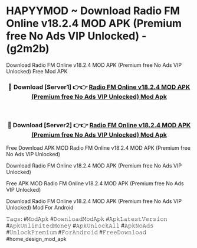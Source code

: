 # HAPYYMOD ~ Download Radio FM Online v18.2.4 MOD APK (Premium free No Ads VIP Unlocked) - (g2m2b)
Download Radio FM Online v18.2.4 MOD APK (Premium free No Ads VIP Unlocked) Free Mod APK

<div align="center">
<h3>🔴 Download [Server1] 👉👉 <a href="https://apk-comot.site?title=Radio_FM_Online_v18.2.4_MOD_APK_(Premium_free_No_Ads_VIP_Unlocked)">Radio FM Online v18.2.4 MOD APK (Premium free No Ads VIP Unlocked) Mod Apk</a></h3><br>

<h3>🔴 Download [Server2] 👉👉 <a href="https://apk-comot.site?title=Radio_FM_Online_v18.2.4_MOD_APK_(Premium_free_No_Ads_VIP_Unlocked)">Radio FM Online v18.2.4 MOD APK (Premium free No Ads VIP Unlocked) Mod Apk</a></h3>
</div>


Free Download APK MOD Radio FM Online v18.2.4 MOD APK (Premium free No Ads VIP Unlocked)

Download Radio FM Online v18.2.4 MOD APK (Premium free No Ads VIP Unlocked) 

Free APK MOD Radio FM Online v18.2.4 MOD APK (Premium free No Ads VIP Unlocked) 

Download Radio FM Online v18.2.4 MOD APK (Premium free No Ads VIP Unlocked) Mod For Android

𝚃𝚊𝚐𝚜: #𝙼𝚘𝚍𝙰𝚙𝚔 #𝙳𝚘𝚠𝚗𝚕𝚘𝚊𝚍𝙼𝚘𝚍𝙰𝚙𝚔 #𝙰𝚙𝚔𝙻𝚊𝚝𝚎𝚜𝚝𝚅𝚎𝚛𝚜𝚒𝚘𝚗 #𝙰𝚙𝚔𝚄𝚗𝚕𝚒𝚖𝚒𝚝𝚎𝚍𝙼𝚘𝚗𝚎𝚢 #𝙰𝚙𝚔𝚄𝚗𝚕𝚘𝚌𝚔𝙰𝚕𝚕 #𝙰𝚙𝚔𝙽𝚘𝙰𝚍𝚜 #𝚄𝚗𝚕𝚘𝚌𝚔𝙿𝚛𝚎𝚖𝚒𝚞𝚖 #𝙵𝚘𝚛𝙰𝚗𝚍𝚛𝚘𝚒𝚍 #𝙵𝚛𝚎𝚎𝙳𝚘𝚠𝚗𝚕𝚘𝚊𝚍 #home_design_mod_apk